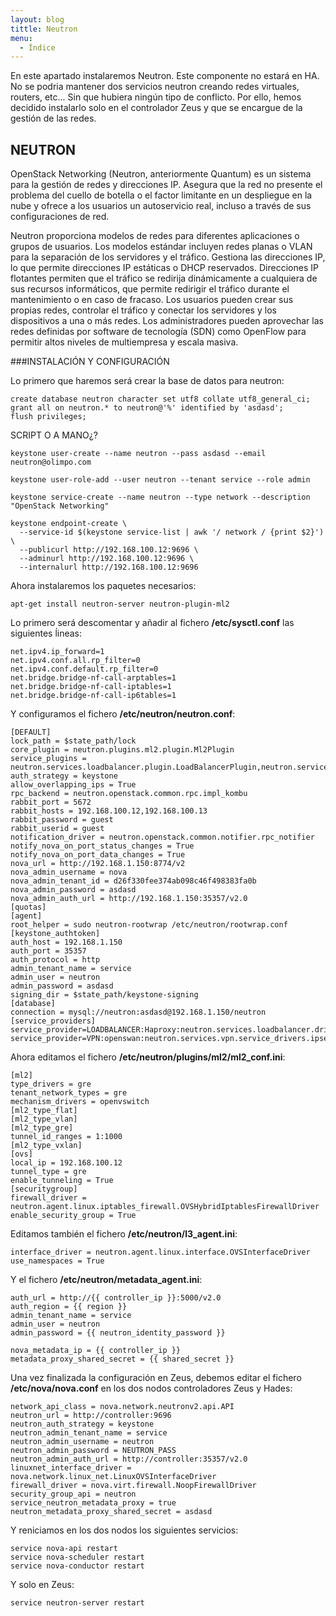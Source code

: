 ```yaml
---
layout: blog
tittle: Neutron
menu:
  - Índice
---
```


En este apartado instalaremos Neutron. Este componente no estará en HA. No se podria mantener dos servicios neutron creando redes virtuales, routers, etc... Sin que hubiera ningún tipo de conflicto. Por ello, hemos decidido instalarlo solo en el controlador Zeus y que se encargue de la gestión de las redes.

## NEUTRON

OpenStack Networking (Neutron, anteriormente Quantum) es un sistema para la gestión de redes y direcciones IP. Asegura que la red no presente el problema del cuello de botella o el factor limitante en un despliegue en la nube y ofrece a los usuarios un autoservicio real, incluso a través de sus configuraciones de red.

Neutron proporciona modelos de redes para diferentes aplicaciones o grupos de usuarios. Los modelos estándar incluyen redes planas o VLAN para la separación de los servidores y el tráfico. Gestiona las direcciones IP, lo que permite direcciones IP estáticas o DHCP reservados. Direcciones IP flotantes permiten que el tráfico se redirija dinámicamente a cualquiera de sus recursos informáticos, que permite redirigir el tráfico durante el mantenimiento o en caso de fracaso. Los usuarios pueden crear sus propias redes, controlar el tráfico y conectar los servidores y los dispositivos a una o más redes. Los administradores pueden aprovechar las redes definidas por software de tecnología (SDN) como OpenFlow para permitir altos niveles de multiempresa y escala masiva. 

###INSTALACIÓN Y CONFIGURACIÓN

Lo primero que haremos será crear la base de datos para neutron:

~~~
create database neutron character set utf8 collate utf8_general_ci;
grant all on neutron.* to neutron@'%' identified by 'asdasd';
flush privileges;
~~~

SCRIPT O A MANO¿?

~~~
keystone user-create --name neutron --pass asdasd --email neutron@olimpo.com

keystone user-role-add --user neutron --tenant service --role admin

keystone service-create --name neutron --type network --description "OpenStack Networking"

keystone endpoint-create \
  --service-id $(keystone service-list | awk '/ network / {print $2}') \
  --publicurl http://192.168.100.12:9696 \
  --adminurl http://192.168.100.12:9696 \
  --internalurl http://192.168.100.12:9696
~~~

Ahora instalaremos los paquetes necesarios:

~~~
apt-get install neutron-server neutron-plugin-ml2
~~~

Lo primero será descomentar y añadir al fichero **/etc/sysctl.conf** las siguientes ĺineas:

~~~
net.ipv4.ip_forward=1
net.ipv4.conf.all.rp_filter=0
net.ipv4.conf.default.rp_filter=0
net.bridge.bridge-nf-call-arptables=1
net.bridge.bridge-nf-call-iptables=1
net.bridge.bridge-nf-call-ip6tables=1
~~~

Y configuramos el fichero **/etc/neutron/neutron.conf**:

~~~
[DEFAULT]
lock_path = $state_path/lock
core_plugin = neutron.plugins.ml2.plugin.Ml2Plugin
service_plugins = neutron.services.loadbalancer.plugin.LoadBalancerPlugin,neutron.services.metering.metering_plugin.MeteringPlugin,neutron.services.l3_router.l3_router_plugin.L3RouterPlugin
auth_strategy = keystone
allow_overlapping_ips = True
rpc_backend = neutron.openstack.common.rpc.impl_kombu
rabbit_port = 5672
rabbit_hosts = 192.168.100.12,192.168.100.13
rabbit_password = guest
rabbit_userid = guest
notification_driver = neutron.openstack.common.notifier.rpc_notifier
notify_nova_on_port_status_changes = True
notify_nova_on_port_data_changes = True
nova_url = http://192.168.1.150:8774/v2
nova_admin_username = nova
nova_admin_tenant_id = d26f330fee374ab098c46f498383fa0b
nova_admin_password = asdasd
nova_admin_auth_url = http://192.168.1.150:35357/v2.0
[quotas]
[agent]
root_helper = sudo neutron-rootwrap /etc/neutron/rootwrap.conf
[keystone_authtoken]
auth_host = 192.168.1.150
auth_port = 35357
auth_protocol = http
admin_tenant_name = service
admin_user = neutron
admin_password = asdasd
signing_dir = $state_path/keystone-signing
[database]
connection = mysql://neutron:asdasd@192.168.1.150/neutron
[service_providers]
service_provider=LOADBALANCER:Haproxy:neutron.services.loadbalancer.drivers.haproxy.plugin_driver.HaproxyOnHostPluginDriver:default
service_provider=VPN:openswan:neutron.services.vpn.service_drivers.ipsec.IPsecVPNDriver:default
~~~

Ahora editamos el fichero **/etc/neutron/plugins/ml2/ml2_conf.ini**:

~~~
[ml2]
type_drivers = gre
tenant_network_types = gre
mechanism_drivers = openvswitch
[ml2_type_flat]
[ml2_type_vlan]
[ml2_type_gre]
tunnel_id_ranges = 1:1000
[ml2_type_vxlan]
[ovs]
local_ip = 192.168.100.12
tunnel_type = gre
enable_tunneling = True
[securitygroup]
firewall_driver = neutron.agent.linux.iptables_firewall.OVSHybridIptablesFirewallDriver
enable_security_group = True
~~~

Editamos también el fichero **/etc/neutron/l3_agent.ini**:

~~~
interface_driver = neutron.agent.linux.interface.OVSInterfaceDriver
use_namespaces = True
~~~

Y el fichero **/etc/neutron/metadata_agent.ini**:

~~~
auth_url = http://{{ controller_ip }}:5000/v2.0
auth_region = {{ region }}
admin_tenant_name = service
admin_user = neutron
admin_password = {{ neutron_identity_password }}

nova_metadata_ip = {{ controller_ip }}
metadata_proxy_shared_secret = {{ shared_secret }}
~~~

Una vez finalizada la configuración en Zeus, debemos editar el fichero **/etc/nova/nova.conf** en los dos nodos controladores Zeus y Hades:

~~~
network_api_class = nova.network.neutronv2.api.API
neutron_url = http://controller:9696
neutron_auth_strategy = keystone
neutron_admin_tenant_name = service
neutron_admin_username = neutron
neutron_admin_password = NEUTRON_PASS
neutron_admin_auth_url = http://controller:35357/v2.0
linuxnet_interface_driver = nova.network.linux_net.LinuxOVSInterfaceDriver
firewall_driver = nova.virt.firewall.NoopFirewallDriver
security_group_api = neutron
service_neutron_metadata_proxy = true
neutron_metadata_proxy_shared_secret = asdasd
~~~

Y reniciamos en los dos nodos los siguientes servicios:

~~~
service nova-api restart
service nova-scheduler restart
service nova-conductor restart
~~~

Y solo en Zeus:

~~~
service neutron-server restart
~~~
